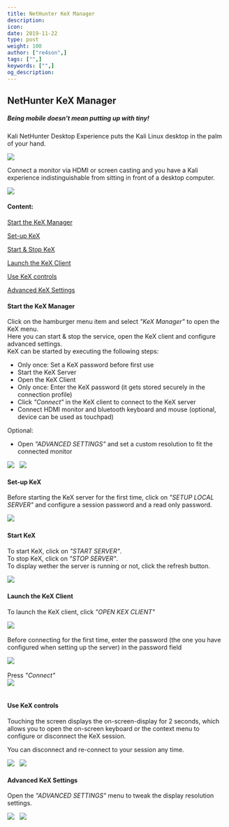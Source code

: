 ```yaml
---
title: NetHunter KeX Manager
description:
icon:
date: 2019-11-22
type: post
weight: 100
author: ["re4son",]
tags: ["",]
keywords: ["",]
og_description:
---
```


## NetHunter KeX Manager

##### *Being mobile doesn't mean putting up with tiny!*  

Kali NetHunter Desktop Experience puts the Kali Linux desktop in the palm of your hand.  

![](nh-kex-1.png)

Connect a monitor via HDMI or screen casting and you have a Kali experience indistinguishable from sitting in front of a desktop computer.  

![](nh-kex-3s.png)

  

  

#### Content:

[Start the KeX Manager](#start-the-kex-manager)

[Set-up KeX](#set-up-kex)

[Start & Stop KeX](#start-kex)

[Launch the KeX Client](#launch-the-kex-client)

[Use KeX controls](#use-kex-controls)

[Advanced KeX Settings](#advanced-kex-settings)

  

  

#### Start the KeX Manager  
Click on the hamburger menu item and select *"KeX Manager"* to open the KeX menu.  
Here you can start & stop the service, open the KeX client and configure advanced settings.  
KeX can be started by executing the following steps:  
- Only once: Set a KeX password before first use
- Start the KeX Server
- Open the KeX Client
- Only once: Enter the KeX password (it gets stored securely in the connection profile)
- Click *"Connect"* in the KeX client to connect to the KeX server
- Connect HDMI monitor and bluetooth keyboard and mouse (optional, device can be used as touchpad)  
  

Optional:  
- Open *"ADVANCED SETTINGS"* and set a custom resolution to fit the connected monitor

<img src="NetHunter-KeX-10s.jpg"/>  
&nbsp;  
  

<img src="NetHunter-KeX-20s.jpg"/>  
&nbsp;  
  

#### Set-up KeX
Before starting the KeX server for the first time, click on *"SETUP LOCAL SERVER"* and configure a session password and a read only password.  

<img src="NetHunter-KeX-30s.jpg"/>  
&nbsp;  
  



#### Start KeX
To start KeX, click on *"START SERVER"*.  
To stop KeX, click on *"STOP SERVER"*.  
To display wether the server is running or not, click the refresh button.  

<img src="NetHunter-KeX-40s.jpg"/>  
&nbsp;  
  

  

#### Launch the KeX Client
To launch the KeX client, click *"OPEN KEX CLIENT"*   

<img src="NetHunter-KeX-50s.jpg"/>  
&nbsp;  
  

Before connecting for the first time, enter the password (the one you have configured when setting up the server) in the password field   

<img src="NetHunter-KeX-50s.jpg"/>  
&nbsp;  
  

  

Press *"Connect"*   
<img src="NetHunter-KeX-55s.jpg"/>  
&nbsp;  




#### Use KeX controls

Touching the screen displays the on-screen-display for 2 seconds, which allows you to open the on-screen keyboard or the context menu to configure or disconnect the KeX session.  

You can disconnect and re-connect to your session any time.  

<img src="NetHunter-KeX-60s.jpg"/>  
&nbsp;  
  

<img src="NetHunter-KeX-70s.jpg"/>  
&nbsp;  




#### Advanced KeX Settings

Open the *"ADVANCED SETTINGS"* menu to tweak the display resolution settings.  

<img src="NetHunter-KeX-80s.jpg"/>  
&nbsp;  
  

<img src="NetHunter-KeX-90s.jpg"/>  

